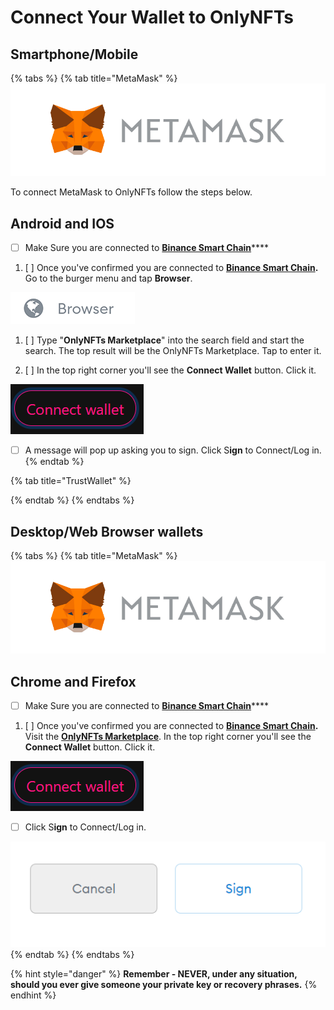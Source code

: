 # Connect Your Wallet to OnlyNFTs

## Smartphone/Mobile

{% tabs %}
{% tab title="MetaMask" %}
![](../.gitbook/assets/image%20%281%29.png)

To connect MetaMask to OnlyNFTs follow the steps below.

## Android and IOS

* [ ] Make Sure you are connected to [**Binance Smart Chain**](create-a-wallet/metamask-bsc-setup.md)\*\*\*\*

1. [ ] Once you've confirmed you are connected to [**Binance Smart Chain**](create-a-wallet/metamask-bsc-setup.md)**.** Go to the burger menu and tap **Browser**.

![](../.gitbook/assets/image-9-.png)

1. [ ] Type "**OnlyNFTs Marketplace**" into the search field and start the search. The top result will be the OnlyNFTs Marketplace. Tap to enter it.



1. [ ] In the top right corner you'll see the **Connect Wallet** button. Click it.

![](../.gitbook/assets/connect.png)

* [ ] A message will pop up asking you to sign. Click S**ign** to Connect/Log in.
{% endtab %}

{% tab title="TrustWallet" %}

{% endtab %}
{% endtabs %}

## **Desktop/Web Browser wallets**

{% tabs %}
{% tab title="MetaMask" %}
![](../.gitbook/assets/image%20%281%29.png)

## Chrome and Firefox

* [ ] Make Sure you are connected to [**Binance Smart Chain**](create-a-wallet/metamask-bsc-setup.md)\*\*\*\*

1. [ ] Once you've confirmed you are connected to [**Binance Smart Chain**](create-a-wallet/metamask-bsc-setup.md)**.**  Visit the [**OnlyNFTs Marketplace**](https://marketplace.onlynfts.online/). In the top right corner you'll see the **Connect Wallet** button. Click it.

![](../.gitbook/assets/connect.png)

* [ ] Click S**ign** to Connect/Log in.

![](../.gitbook/assets/sign.png)
{% endtab %}
{% endtabs %}

{% hint style="danger" %}
**Remember - NEVER, under any situation, should you ever give someone your private key or recovery phrases.**
{% endhint %}


